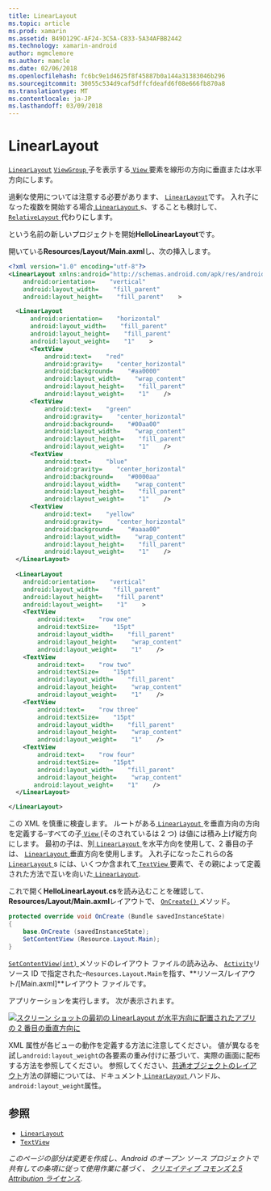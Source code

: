 ```yaml
---
title: LinearLayout
ms.topic: article
ms.prod: xamarin
ms.assetid: B49D129C-AF24-3C5A-C833-5A34AFBB2442
ms.technology: xamarin-android
author: mgmclemore
ms.author: mamcle
ms.date: 02/06/2018
ms.openlocfilehash: fc6bc9e1d4625f8f45887b0a144a31383046b296
ms.sourcegitcommit: 30055c534d9caf5dffcfdeafd6f08e666fb870a8
ms.translationtype: MT
ms.contentlocale: ja-JP
ms.lasthandoff: 03/09/2018
---
```

# <a name="linearlayout"></a>LinearLayout

[`LinearLayout`](https://developer.xamarin.com/api/type/Android.Widget.LinearLayout/) [ `ViewGroup` ](https://developer.xamarin.com/api/type/Android.Views.ViewGroup/)子を表示する[ `View` ](https://developer.xamarin.com/api/type/Android.Views.View/)要素を線形の方向に垂直または水平方向にします。

過剰な使用については注意する必要があります、 [ `LinearLayout`](https://developer.xamarin.com/api/type/Android.Widget.LinearLayout/)です。
入れ子になった複数を開始する場合[ `LinearLayout` ](https://developer.xamarin.com/api/type/Android.Widget.LinearLayout/)s、することも検討して、 [ `RelativeLayout` ](https://developer.xamarin.com/api/type/Android.Widget.RelativeLayout/)代わりにします。

という名前の新しいプロジェクトを開始**HelloLinearLayout**です。

開いている**Resources/Layout/Main.axml**し、次の挿入します。

```xml
<?xml version="1.0" encoding="utf-8"?>
<LinearLayout xmlns:android="http://schemas.android.com/apk/res/android"
    android:orientation=    "vertical"
    android:layout_width=    "fill_parent"
    android:layout_height=    "fill_parent"    >

  <LinearLayout
      android:orientation=    "horizontal"
      android:layout_width=    "fill_parent"
      android:layout_height=    "fill_parent"
      android:layout_weight=    "1"    >
      <TextView
          android:text=    "red"
          android:gravity=    "center_horizontal"
          android:background=    "#aa0000"
          android:layout_width=    "wrap_content"
          android:layout_height=    "fill_parent"
          android:layout_weight=    "1"    />
      <TextView
          android:text=    "green"
          android:gravity=    "center_horizontal"
          android:background=    "#00aa00"
          android:layout_width=    "wrap_content"
          android:layout_height=    "fill_parent"
          android:layout_weight=    "1"    />
      <TextView
          android:text=    "blue"
          android:gravity=    "center_horizontal"
          android:background=    "#0000aa"
          android:layout_width=    "wrap_content"
          android:layout_height=    "fill_parent"
          android:layout_weight=    "1"    />
      <TextView
          android:text=    "yellow"
          android:gravity=    "center_horizontal"
          android:background=    "#aaaa00"
          android:layout_width=    "wrap_content"
          android:layout_height=    "fill_parent"
          android:layout_weight=    "1"    />
  </LinearLayout>
        
  <LinearLayout
    android:orientation=    "vertical"
    android:layout_width=    "fill_parent"
    android:layout_height=    "fill_parent"
    android:layout_weight=    "1"    >
    <TextView
        android:text=    "row one"
        android:textSize=    "15pt"
        android:layout_width=    "fill_parent"
        android:layout_height=    "wrap_content"
        android:layout_weight=    "1"    />
    <TextView
        android:text=    "row two"
        android:textSize=    "15pt"
        android:layout_width=    "fill_parent"
        android:layout_height=    "wrap_content"
        android:layout_weight=    "1"    />
    <TextView
        android:text=    "row three"
        android:textSize=    "15pt"
        android:layout_width=    "fill_parent"
        android:layout_height=    "wrap_content"
        android:layout_weight=    "1"    />
    <TextView
        android:text=    "row four"
        android:textSize=    "15pt"
        android:layout_width=    "fill_parent"
        android:layout_height=    "wrap_content"
       android:layout_weight=    "1"    />
  </LinearLayout>

</LinearLayout>
```

この XML を慎重に検査します。 ルートがある[ `LinearLayout` ](https://developer.xamarin.com/api/type/Android.Widget.LinearLayout/)を垂直方向の方向を定義する&ndash;すべての子[ `View` ](https://developer.xamarin.com/api/type/Android.Views.View/)(そのされているは 2 つ) は値には積み上げ縦方向にします。 最初の子は、別[ `LinearLayout` ](https://developer.xamarin.com/api/type/Android.Widget.LinearLayout/)を水平方向を使用して、2 番目の子は、 [ `LinearLayout` ](https://developer.xamarin.com/api/type/Android.Widget.LinearLayout/)垂直方向を使用します。 入れ子になったこれらの各[ `LinearLayout` ](https://developer.xamarin.com/api/type/Android.Widget.LinearLayout/)s には、いくつか含まれて[ `TextView` ](https://developer.xamarin.com/api/type/Android.Widget.TextView/)要素で、その親によって定義された方法で互いを向いた[ `LinearLayout`](https://developer.xamarin.com/api/type/Android.Widget.LinearLayout/).

これで開く**HelloLinearLayout.cs**を読み込むことを確認して、 **Resources/Layout/Main.axml**レイアウトで、 [ `OnCreate()` ](https://developer.xamarin.com/api/member/Android.App.Activity.OnCreate/p/Android.OS.Bundle/)メソッド。

```csharp
protected override void OnCreate (Bundle savedInstanceState)
{
    base.OnCreate (savedInstanceState);
    SetContentView (Resource.Layout.Main);
}
```

[ `SetContentView(int)` ](https://developer.xamarin.com/api/member/Android.App.Activity.SetContentView/(System.Int32))メソッドのレイアウト ファイルの読み込み、 [ `Activity`](https://developer.xamarin.com/api/type/Android.App.Activity/)リソース ID で指定された&ndash;`Resources.Layout.Main`を指す、**リソース/レイアウト/[Main.axml]**レイアウト ファイルです。

アプリケーションを実行します。 次が表示されます。

[![スクリーン ショットの最初の LinearLayout が水平方向に配置されたアプリの 2 番目の垂直方向に](linear-layout-images/helloviews1.png)](linear-layout-images/helloviews1.png#lightbox)

XML 属性が各ビューの動作を定義する方法に注意してください。 値が異なるを試し`android:layout_weight`の各要素の重み付けに基づいて、実際の画面に配布する方法を参照してください。 参照してください、[共通オブジェクトのレイアウト](http://developer.android.com/guide/topics/ui/declaring-layout.html)方法の詳細については、ドキュメント[ `LinearLayout` ](https://developer.xamarin.com/api/type/Android.Widget.LinearLayout/)ハンドル、`android:layout_weight`属性。


## <a name="references"></a>参照

-   [`LinearLayout`](https://developer.xamarin.com/api/type/Android.Widget.LinearLayout/) 
-   [`TextView`](https://developer.xamarin.com/api/type/Android.Widget.TextView/) 

*このページの部分は変更を作成し、Android のオープン ソース プロジェクトで共有しての条項に従って使用作業に基づく、*
[*クリエイティブ コモンズ 2.5 Attribution ライセンス*](http://creativecommons.org/licenses/by/2.5/).

